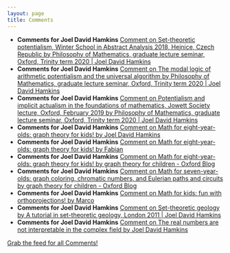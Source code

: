 ```yaml
---
layout: page
title: Comments
---
```


* **Comments for Joel David Hamkins** [Comment on Set-theoretic potentialism, Winter School in Abstract Analysis 2018, Hejnice, Czech Republic by Philosophy of Mathematics, graduate lecture seminar, Oxford, Trinity term 2020 \| Joel David Hamkins](http://jdh.hamkins.org/set-theoretic-potentialism-ws2018/#comment-10811)
* **Comments for Joel David Hamkins** [Comment on The modal logic of arithmetic potentialism and the universal algorithm by Philosophy of Mathematics, graduate lecture seminar, Oxford, Trinity term 2020 \| Joel David Hamkins](http://jdh.hamkins.org/arithmetic-potentialism-and-the-universal-algorithm/#comment-10810)
* **Comments for Joel David Hamkins** [Comment on Potentialism and implicit actualism in the foundations of mathematics, Jowett Society lecture, Oxford, February 2019 by Philosophy of Mathematics, graduate lecture seminar, Oxford, Trinity term 2020 \| Joel David Hamkins](http://jdh.hamkins.org/potentialism-and-implicit-actualism-in-the-foundations-of-mathematics-jowett-society-oxford-february-2019/#comment-10809)
* **Comments for Joel David Hamkins** [Comment on Math for eight-year-olds: graph theory for kids! by Joel David Hamkins](http://jdh.hamkins.org/math-for-eight-year-olds/#comment-10808)
* **Comments for Joel David Hamkins** [Comment on Math for eight-year-olds: graph theory for kids! by Fabian](http://jdh.hamkins.org/math-for-eight-year-olds/#comment-10807)
* **Comments for Joel David Hamkins** [Comment on Math for eight-year-olds: graph theory for kids! by graph theory for children - Oxford Blog](http://jdh.hamkins.org/math-for-eight-year-olds/#comment-10806)
* **Comments for Joel David Hamkins** [Comment on Math for seven-year-olds:  graph coloring, chromatic numbers, and Eulerian paths and circuits by graph theory for children - Oxford Blog](http://jdh.hamkins.org/math-for-seven-year-olds-graph-coloring-chromatic-numbers-eulerian-paths/#comment-10805)
* **Comments for Joel David Hamkins** [Comment on Math for kids: fun with orthoprojections! by Marco](http://jdh.hamkins.org/fun-with-orthoprojections/#comment-10804)
* **Comments for Joel David Hamkins** [Comment on Set-theoretic geology by A tutorial in set-theoretic geology, London 2011 \| Joel David Hamkins](http://jdh.hamkins.org/set-theoreticgeology/#comment-10802)
* **Comments for Joel David Hamkins** [Comment on The real numbers are not interpretable in the complex field by Joel David Hamkins](http://jdh.hamkins.org/the-real-numbers-are-not-interpretable-in-the-complex-field/#comment-10800)

[Grab the feed for all Comments!](Comments.xml)
